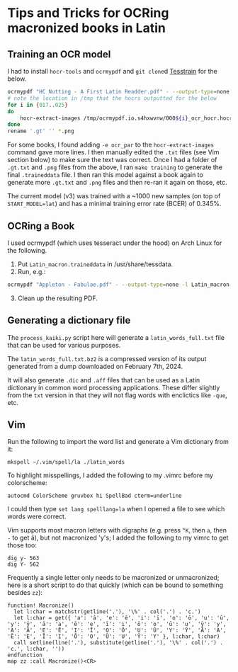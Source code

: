 # Tips and Tricks for OCRing macronized books in Latin

## Training an OCR model

I had to install `hocr-tools` and `ocrmypdf` and `git clone`d [Tesstrain](https://github.com/tesseract-ocr/tesstrain) for the below.

```sh
ocrmypdf "HC Nutting - A First Latin Readder.pdf" - --output-type=none -l Latin_macron --pages 21-30 --force-ocr --sidecar ./test.txt --oversample 400 > ./test.out -k --pdf-renderer hocr
# note the location in /tmp that the hocrs outputted for the below
for i in {017..025}
do
	hocr-extract-images /tmp/ocrmypdf.io.s4hxwvnw/000${i}_ocr_hocr.hocr -p roliv-${i}-line-%04d.gt.png 
done
rename '.gt' '' *.png
```

For some books, I found adding `-e ocr_par` to the `hocr-extract-images` command gave more lines.
I then manually edited the `.txt` files (see Vim section below) to make sure the text was correct.
Once I had a folder of `.gt.txt` and `.png` files from the above, I ran `make training` to generate the final `.traineddata` file.
I then ran this model against a book again to generate more `.gt.txt` and `.png` files and then re-ran it again on those, etc.

The current model (v3) was trained with a ~1000 new samples (on top of `START_MODEL=lat`) and has a minimal training error rate (BCER) of 0.345%.

## OCRing a Book

I used ocrmypdf (which uses tesseract under the hood) on Arch Linux for the following.

1. Put `Latin_macron.traineddata` in /usr/share/tessdata.
2. Run, e.g.:
```sh
ocrmypdf "Appleton - Fabulae.pdf" - --output-type=none -l Latin_macron --pages 17-146 --force-ocr --sidecar ./test.txt --oversample 400 > ./test.out 
```
3. Clean up the resulting PDF.

## Generating a dictionary file

The `process_kaiki.py` script here will generate a `latin_words_full.txt` file that can be used for various purposes.

The `latin_words_full.txt.bz2` is a compressed version of its output generated from a dump downloaded on February 7th, 2024.

It will also generate `.dic` and `.aff` files that can be used as a Latin dictionary in common word processing applications. These differ slightly from the `txt` version in that they will not flag words with enclictics like `-que`, etc.
 
## Vim

Run the following to import the word list and generate a Vim dictionary from it:
```
mkspell ~/.vim/spell/la ./latin_words
```
To highlight misspellings, I added the following to my .vimrc before my colorscheme:
```vim
autocmd ColorScheme gruvbox hi SpellBad cterm=underline
```
I could then type `set lang spelllang=la` when I opened a file to see which words were correct.

Vim supports most macron letters with digraphs (e.g. press `^K`, then `a`, then `-` to get ā), but not macronized 'y's; I added the following to my vimrc to get those too:
```vim
dig y- 563
dig Y- 562
```

Frequently a single letter only needs to be macronized or unmacronized; here is a short script to do that quickly (which can be bound to something besides `zz`):
```
function! Macronize()
  let l:char = matchstr(getline('.'), '\%' . col('.') . 'c.')
  let l:char = get({ 'a': 'ā', 'e': 'ē', 'i': 'ī', 'o': 'ō', 'u': 'ū', 'y': 'ȳ', 'ā': 'a', 'ē': 'e', 'ī': 'i', 'ō': 'o', 'ū': 'u', 'ȳ': 'y', 'A': 'Ā', 'E': 'Ē', 'I': 'Ī', 'O': 'Ō', 'U': 'Ū', 'Y': 'Ȳ', 'Ā': 'A', 'Ē': 'E', 'Ī': 'I', 'Ō': 'O', 'Ū': 'U', 'Ȳ': 'Y' }, l:char, l:char)
  call setline(line('.'), substitute(getline('.'), '\%' . col('.') . 'c.', l:char, ''))
endfunction
map zz :call Macronize()<CR>
```
